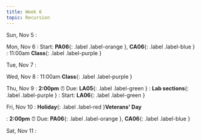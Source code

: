 ```yaml
---
title: Week 6
topic: Recursion
---
```

Sun, Nov 5
: 

Mon, Nov 6
: Start: **PA06**{: .label .label-orange }, **CA06**{: .label .label-blue }
: 11:00am **Class**{: .label .label-purple }


Tue, Nov 7
: 

Wed, Nov 8
: 11:00am **Class**{: .label .label-purple } 


Thu, Nov 9
: **2:00pm**  ⏰  Due: **LA05**{: .label .label-green }
: **Lab sections**{: .label .label-purple }
: Start: **LA06**{: .label .label-green }


Fri, Nov 10
: **Holiday**{: .label .label-red }**Veterans' Day**

: **2:00pm**  ⏰  Due: **PA06**{: .label .label-orange }, **CA06**{: .label .label-blue }


Sat, Nov 11
: 


